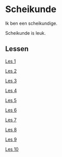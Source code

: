 # Scheikunde

Ik ben een scheikundige.

Scheikunde is leuk.

## Lessen

[Les 1](./les1)

[Les 2](./les2)

[Les 3](./les3)

[Les 4](./les4)

[Les 5](./les5)

[Les 6](./les6)

[Les 7](./les7)

[Les 8](./les8)

[Les 9](./les9)

[Les 10](./les10)